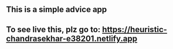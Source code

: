## This is a simple advice app
## To see live this, plz go to: https://heuristic-chandrasekhar-e38201.netlify.app
